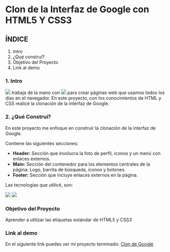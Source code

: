 # Clon de la Interfaz de Google con HTML5 Y CSS3

## ÍNDICE
1. Intro
2. ¿Qué construí?
3. Objetivo del Proyecto
4. Link al demo

### 1. Intro
<img src="https://img.shields.io/badge/HTML5-E34F26?style=for-the-badge&logo=html5&logoColor=white" />  trabaja de la mano con  <img src="https://img.shields.io/badge/CSS3-1572B6?style=for-the-badge&logo=css3&logoColor=white" />  para crear páginas web que usamos todos los días en el navegador. En este proyecto, con los conocimientos de HTML y CSS realicé la clonación de la interfaz de Google.

### 2. ¿Qué Construí?
En este proyecto me enfoque en construir la clonación de la interfaz de Google.

Contiene las siguientes secciones:
- **Header:** Sección que involucra la foto de perfil, iconos y un menú con enlaces externos.
- **Main:** Sección del contenedor para los elementos centrales de la página: Logo, barrita de búsqueda, iconos y botones.
- **Footer:** Sección que incluye enlaces externos en la página.

Las tecnologías que utilicé, son:

<img src="https://img.shields.io/badge/HTML5-E34F26?style=for-the-badge&logo=html5&logoColor=white" />
<img src="https://img.shields.io/badge/CSS3-1572B6?style=for-the-badge&logo=css3&logoColor=white" />

### Objetivo del Proyecto
Aprender a utilizar las etiquetas estándar de HTML5 y CSS3

### Link al demo
En el siguiente link puedes ver mi proyecto terminado: [Clon de Google](https://clondegoogle-azure-five.vercel.app/)


